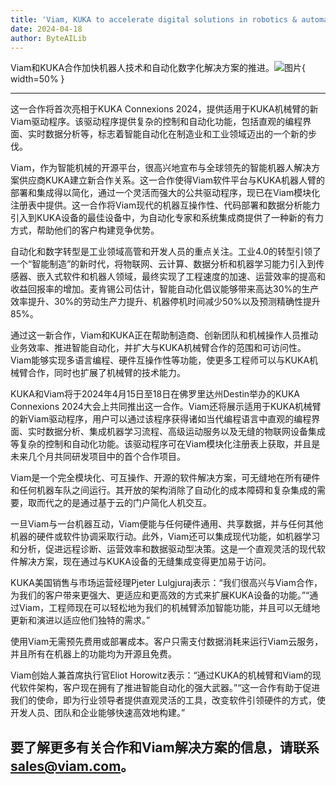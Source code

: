 ```yaml
---
title: 'Viam, KUKA to accelerate digital solutions in robotics & automation'
date: 2024-04-18
author: ByteAILib
---
```


Viam和KUKA合作加快机器人技术和自动化数字化解决方案的推进。![图片](https://ai-techpark.com/wp-content/uploads/2020/06/Buyer-Guide-500x281-1.jpg){ width=50% }

---
这一合作将首次亮相于KUKA Connexions 2024，提供适用于KUKA机械臂的新Viam驱动程序。该驱动程序提供复杂的控制和自动化功能，包括直观的编程界面、实时数据分析等，标志着智能自动化在制造业和工业领域迈出的一个新的步伐。

Viam，作为智能机械的开源平台，很高兴地宣布与全球领先的智能机器人解决方案供应商KUKA建立新合作关系。这一合作使得Viam软件平台与KUKA机器人臂的部署和集成得以简化，通过一个灵活而强大的公共驱动程序，现已在Viam模块化注册表中提供。这一合作将Viam现代的机器互操作性、代码部署和数据分析能力引入到KUKA设备的最佳设备中，为自动化专家和系统集成商提供了一种新的有力方式，帮助他们的客户构建竞争优势。

自动化和数字转型是工业领域高管和开发人员的重点关注。工业4.0的转型引领了一个“智能制造”的新时代，将物联网、云计算、数据分析和机器学习能力引入到传感器、嵌入式软件和机器人领域，最终实现了工程速度的加速、运营效率的提高和收益回报率的增加。麦肯锡公司估计，智能自动化倡议能够带来高达30%的生产效率提升、30%的劳动生产力提升、机器停机时间减少50%以及预测精确性提升85%。

通过这一新合作，Viam和KUKA正在帮助制造商、创新团队和机械操作人员推动业务效率、推进智能自动化，并扩大与KUKA机械臂合作的范围和可访问性。Viam能够实现多语言编程、硬件互操作性等功能，使更多工程师可以与KUKA机械臂合作，同时也扩展了机械臂的技术能力。

KUKA和Viam将于2024年4月15日至18日在佛罗里达州Destin举办的KUKA Connexions 2024大会上共同推出这一合作。Viam还将展示适用于KUKA机械臂的新Viam驱动程序，用户可以通过该程序获得诸如当代编程语言中直观的编程界面、实时数据分析、集成机器学习流程、高级运动服务以及无缝的物联网设备集成等复杂的控制和自动化功能。该驱动程序可在Viam模块化注册表上获取，并且是未来几个月共同研发项目中的首个合作项目。

Viam是一个完全模块化、可互操作、开源的软件解决方案，可无缝地在所有硬件和任何机器车队之间运行。其开放的架构消除了自动化的成本障碍和复杂集成的需要，取而代之的是通过基于云的门户简化人机交互。

一旦Viam与一台机器互动，Viam便能与任何硬件通用、共享数据，并与任何其他机器的硬件或软件协调采取行动。此外，Viam还可以集成现代功能，如机器学习和分析，促进远程诊断、运营效率和数据驱动型决策。这是一个直观灵活的现代软件解决方案，现在通过与KUKA设备的无缝集成变得更加易于访问。

KUKA美国销售与市场运营经理Pjeter Lulgjuraj表示：“我们很高兴与Viam合作，为我们的客户带来更强大、更适应和更高效的方式来扩展KUKA设备的功能。”“通过Viam，工程师现在可以轻松地为我们的机械臂添加智能功能，并且可以无缝地更新和演进以适应他们独特的需求。”

使用Viam无需预先费用或部署成本。客户只需支付数据消耗来运行Viam云服务，并且所有在机器上的功能均为开源且免费。

Viam创始人兼首席执行官Eliot Horowitz表示：“通过KUKA的机械臂和Viam的现代软件架构，客户现在拥有了推进智能自动化的强大武器。”“这一合作有助于促进我们的使命，即为行业领导者提供直观灵活的工具，改变软件引领硬件的方式，使开发人员、团队和企业能够快速高效地构建。”

要了解更多有关合作和Viam解决方案的信息，请联系 sales@viam.com。
---
